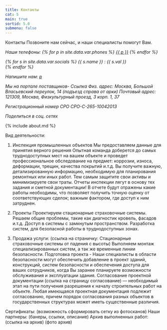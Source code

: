 ```yaml
---
title: Контакты
cat: 5
main: true
sortid: 5.0
submenu: false
---
```


Контакты
Позвоните нам сейчас, и наши специалисты помогут Вам.
<address>
Наши телефоны:
{% for p in site.data.var.phones %}
    <a href="tel:{{ p }}">{{ p }}</a>
{% endfor %}

{% for s in site.data.var.socials %}
    {{ s.name }} : {{ s.val }}<br/>
{% endfor %}

Напишите нам: <a href="mailto:{{ site.data.var.email }}">p</a>

Мы на портале поставщиков- Ссылка
Физ. адрес: Москва, Большой Власьевский переулок, 14 (подъезд справа от арки)
Почтовый адрес:
121309, Москва, Физкультурный проезд, 3 корп. 1, 37

Регистрационный номер СРО
СРО-С-265-10042013

Поделиться в соц. сетях
</address>

{% include about.md %}

Вид деятельности:
1.	Инспекция промышленных объектов
    Мы предоставляем данные для принятия верного решения 
    Опытная команда доберется до самых труднодоступных мест на вашем объекте и проведет профессиональное обследование на предмет: коррозии, износа, деформации, трещин, качества покрытий и.т.д. Вы получите важную, детализированную информацию, необходимую для планирования ремонтных или иных работ. Тем самым защитите свои активы и минимизируете свои траты.
    Отчеты инспекции лягут в основу тех задания и сметной документации!
    В отчете будут отражены какие работы необходимы, что позволяет получить точную оценку от соответствующих сделок; важным фактором, где доступ к ним затруднен.

2.	Проекты
    Проектируем стационарные страховочные системы.
    Решаем общие проблемы, такие как диагностик кровель, фасадов и.т.д.
    Доступ в системы с замкнутым пространством.
    Разработка систем, для безопасной работы в труднодоступных зонах.

3.	Продажа услуги: (ссылка на страничку: Стационарные страховочные системы от падения с высоты)
    Выполняем монтаж специализированных систем, а так же временные линии безопасности.
    Подготовка проекта - Наши специалисты в области безопасности могут обеспечить добавление в проект зданий, конструкций, систем безопасности и обеспечения доступа для ваших сотрудников, когда Вы заранее планируете возможности обслуживания и эксплуатации здания.
    Согласование проектной документации (ссылка на страницу согласование) — необходимый этап на пути получения разрешения к началу строительных работ на объекте.
    Любая имеющаяся проектная документация подлежит согласованию, причем порядок согласования разных объектов в государственных структурах может иметь существенные различия. 

Сертификаты: (возможность сформировать сетку из фотосканов)
Наши партнеры: (банеры, ссылки, описание)
Архив выполненных работ: (ссылка на архив) (фото архив)

